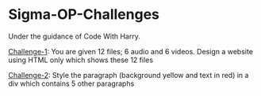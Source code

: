 # Sigma-OP-Challenges
Under the guidance of Code With Harry.

[Challenge-1](https://github.com/trishulnaik/Sigma-OP-Challenges/tree/main/Challenge-1):  You are given 12 files; 6 audio and 6 videos. Design a website using HTML only which shows these 12 files 

[Challenge-2](): Style the paragraph (background yellow and text in red) in a div which contains 5 other paragraphs
